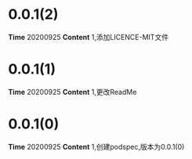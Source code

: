 # 0.0.1(2)
**Time**
20200925
**Content**
1,添加LICENCE-MIT文件

# 0.0.1(1)
**Time**
20200925
**Content**
1,更改ReadMe

# 0.0.1(0)
**Time**
20200925
**Content**
1,创建podspec,版本为0.0.1(0)
